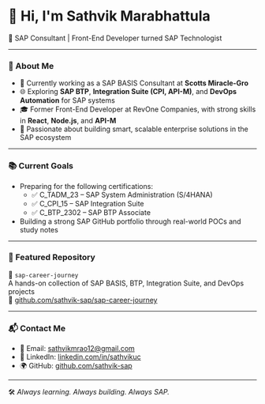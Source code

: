 # 👋 Hi, I'm Sathvik Marabhattula

🎯 SAP Consultant | Front-End Developer turned SAP Technologist

---

### 🚀 About Me

- 💼 Currently working as a SAP BASIS Consultant at **Scotts Miracle-Gro**
- 🌐 Exploring **SAP BTP**, **Integration Suite (CPI, API-M)**, and **DevOps Automation** for SAP systems
- 🎓 Former Front-End Developer at RevOne Companies, with strong skills in **React**, **Node.js**, and **API-M**
- 🎯 Passionate about building smart, scalable enterprise solutions in the SAP ecosystem

---

### 📚 Current Goals

- Preparing for the following certifications:
  - ✅ C_TADM_23 – SAP System Administration (S/4HANA)
  - ✅ C_CPI_15 – SAP Integration Suite
  - ✅ C_BTP_2302 – SAP BTP Associate
- Building a strong SAP GitHub portfolio through real-world POCs and study notes

---

### 📂 Featured Repository

🚧 `sap-career-journey`  
A hands-on collection of SAP BASIS, BTP, Integration Suite, and DevOps projects  
🔗 [github.com/sathvik-sap/sap-career-journey](https://github.com/sathvik-sap/sap-career-journey)

---

### 📬 Contact Me

- 📧 Email: [sathvikmrao12@gmail.com](mailto:sathvikmrao12@gmail.com)
- 🔗 LinkedIn: [linkedin.com/in/sathvikuc](https://www.linkedin.com/in/sathvikuc/)
- 🌍 GitHub: [github.com/sathvik-sap](https://github.com/sathvik-sap)

---

🛠️ *Always learning. Always building. Always SAP.*
